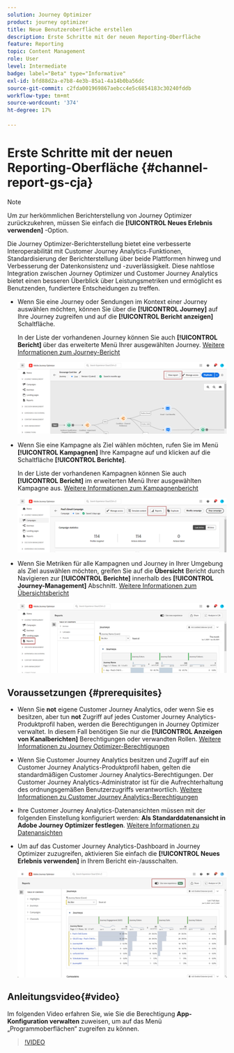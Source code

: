 ```yaml
---
solution: Journey Optimizer
product: journey optimizer
title: Neue Benutzeroberfläche erstellen
description: Erste Schritte mit der neuen Reporting-Oberfläche
feature: Reporting
topic: Content Management
role: User
level: Intermediate
badge: label="Beta" type="Informative"
exl-id: bfd88d2a-e7b8-4e3b-85a1-4a14b0ba56dc
source-git-commit: c2fda001969867aebcc4e5c6854183c30240fddb
workflow-type: tm+mt
source-wordcount: '374'
ht-degree: 17%

---
```


# Erste Schritte mit der neuen Reporting-Oberfläche {#channel-report-gs-cja}

>[!NOTE]
>
> Um zur herkömmlichen Berichterstellung von Journey Optimizer zurückzukehren, müssen Sie einfach die **[!UICONTROL Neues Erlebnis verwenden]** -Option.

Die Journey Optimizer-Berichterstellung bietet eine verbesserte Interoperabilität mit Customer Journey Analytics-Funktionen, Standardisierung der Berichterstellung über beide Plattformen hinweg und Verbesserung der Datenkonsistenz und -zuverlässigkeit. Diese nahtlose Integration zwischen Journey Optimizer und Customer Journey Analytics bietet einen besseren Überblick über Leistungsmetriken und ermöglicht es Benutzenden, fundiertere Entscheidungen zu treffen.

* Wenn Sie eine Journey oder Sendungen im Kontext einer Journey auswählen möchten, können Sie über die **[!UICONTROL Journey]** auf Ihre Journey zugreifen und auf die **[!UICONTROL Bericht anzeigen]** Schaltfläche.

  In der Liste der vorhandenen Journey können Sie auch **[!UICONTROL Bericht]** über das erweiterte Menü Ihrer ausgewählten Journey. [Weitere Informationen zum Journey-Bericht](journey-global-report-cja.md)

  ![](assets/gs-cja-report-3.png)

* Wenn Sie eine Kampagne als Ziel wählen möchten, rufen Sie im Menü **[!UICONTROL Kampagnen]** Ihre Kampagne auf und klicken auf die Schaltfläche **[!UICONTROL Berichte]**.

  In der Liste der vorhandenen Kampagnen können Sie auch **[!UICONTROL Bericht]** im erweiterten Menü Ihrer ausgewählten Kampagne aus. [Weitere Informationen zum Kampagnenbericht](campaign-global-report-cja.md)

  ![](assets/gs-cja-report-2.png)

* Wenn Sie Metriken für alle Kampagnen und Journey in Ihrer Umgebung als Ziel auswählen möchten, greifen Sie auf die **Übersicht** Bericht durch Navigieren zur **[!UICONTROL Berichte]** innerhalb des **[!UICONTROL Journey-Management]** Abschnitt. [Weitere Informationen zum Übersichtsbericht](channel-report-cja.md)

  ![](assets/gs-cja-report-1.png)

## Voraussetzungen {#prerequisites}

* Wenn Sie **not** eigene Customer Journey Analytics, oder wenn Sie es besitzen, aber tun **not** Zugriff auf jedes Customer Journey Analytics-Produktprofil haben, werden die Berechtigungen in Journey Optimizer verwaltet. In diesem Fall benötigen Sie nur die **[!UICONTROL Anzeigen von Kanalberichten]** Berechtigungen oder verwandten Rollen. [Weitere Informationen zu Journey Optimizer-Berechtigungen](../administration/permissions.md)
* Wenn Sie Customer Journey Analytics besitzen und Zugriff auf ein Customer Journey Analytics-Produktprofil haben, gelten die standardmäßigen Customer Journey Analytics-Berechtigungen. Der Customer Journey Analytics-Administrator ist für die Aufrechterhaltung des ordnungsgemäßen Benutzerzugriffs verantwortlich. [Weitere Informationen zu Customer Journey Analytics-Berechtigungen](https://experienceleague.adobe.com/en/docs/analytics-platform/using/technotes/access-control)
* Ihre Customer Journey Analytics-Datenansichten müssen mit der folgenden Einstellung konfiguriert werden: **Als Standarddatenansicht in Adobe Journey Optimizer festlegen**. [Weitere Informationen zu Datenansichten](https://experienceleague.adobe.com/de/docs/analytics-platform/using/cja-dataviews/create-dataview)
* Um auf das Customer Journey Analytics-Dashboard in Journey Optimizer zuzugreifen, aktivieren Sie einfach die **[!UICONTROL Neues Erlebnis verwenden]** in Ihrem Bericht ein-/ausschalten.

  ![](assets/cja-option.png)

## Anleitungsvideo{#video}

Im folgenden Video erfahren Sie, wie Sie die Berechtigung **App-Konfiguration verwalten** zuweisen, um auf das Menü „Programmoberflächen“ zugreifen zu können.

>[!VIDEO](https://video.tv.adobe.com/v/3430413)